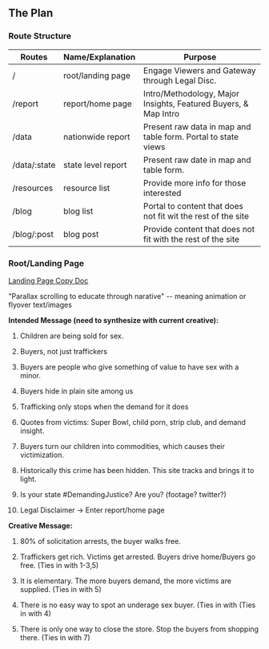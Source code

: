 ## The Plan

### Route Structure
| Routes						| Name/Explanation				| Purpose |
|-------------------|-------------------------|---------|
| /									| root/landing page				| Engage Viewers and Gateway through Legal Disc. |
| /report						| report/home page				| Intro/Methodology, Major Insights, Featured Buyers, & Map Intro |
| /data							| nationwide report				| Present raw data in map and table form. Portal to state views |
| /data/:state			| state level report			| Present raw date in map and table form. |
| /resources				| resource list						| Provide more info for those interested |
| /blog							| blog list								| Portal to content that does not fit wit the rest of the site |
| /blog/:post				| blog post								| Provide content that does not fit with the rest of the site |


### Root/Landing Page
[Landing Page Copy Doc](https://www.dropbox.com/sh/5r0jz326jestk27/AAA4LwC_w3rt71NNSTe24Dkla/Landing%20Page/Landing%20page%20copy%20%282%29_SV.docx)

"Parallax scrolling to educate through narative" -- meaning animation or flyover text/images


**Intended Message (need to synthesize with current creative):**

1. Children are being sold for sex.

2. Buyers, not just traffickers

3. Buyers are people who give something of value to have sex with a minor.

4. Buyers hide in plain site among us

5. Trafficking only stops when the demand for it does

6. Quotes from victims:
		Super Bowl, child porn, strip club, and demand insight.

7. Buyers turn our children into commodities, which causes their victimization.

8. Historically this crime has been hidden. This site tracks and brings it to light.

9. Is your state #DemandingJustice? Are you? (footage? twitter?)

10. Legal Disclaimer -> Enter report/home page


**Creative Message:**

1. 80% of solicitation arrests, the buyer walks free.

2. Traffickers get rich. Victims get arrested. Buyers drive home/Buyers go free. (Ties in with 1-3,5)

3. It is elementary. The more buyers demand, the more victims are supplied. (Ties in with 5)

4. There is no easy way to spot an underage sex buyer. (Ties in with (Ties in with 4)

5. There is only one way to close the store. Stop the buyers from shopping there. (Ties in with 7)
